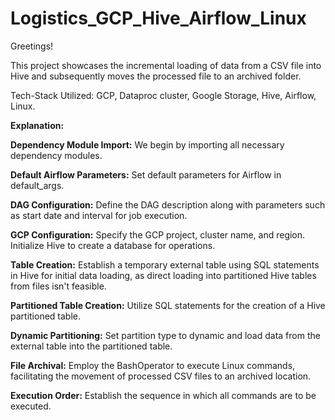 # Logistics_GCP_Hive_Airflow_Linux

Greetings!

This project showcases the incremental loading of data from a CSV file into Hive and subsequently moves the processed file to an archived folder.

Tech-Stack Utilized: GCP, Dataproc cluster, Google Storage, Hive, Airflow, Linux.

**Explanation:**

**Dependency Module Import:** We begin by importing all necessary dependency modules.

**Default Airflow Parameters:** Set default parameters for Airflow in default_args.

**DAG Configuration:** Define the DAG description along with parameters such as start date and interval for job execution.

**GCP Configuration:** Specify the GCP project, cluster name, and region. Initialize Hive to create a database for operations.

**Table Creation:** Establish a temporary external table using SQL statements in Hive for initial data loading, as direct loading into partitioned Hive tables from files isn't feasible.

**Partitioned Table Creation:** Utilize SQL statements for the creation of a Hive partitioned table.

**Dynamic Partitioning:** Set partition type to dynamic and load data from the external table into the partitioned table.

**File Archival:** Employ the BashOperator to execute Linux commands, facilitating the movement of processed CSV files to an archived location.

**Execution Order:** Establish the sequence in which all commands are to be executed.
